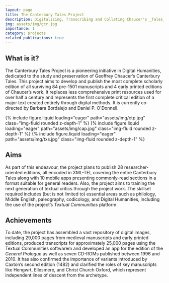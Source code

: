 ```yaml
---
layout: page
title: The Canterbury Tales Project
description: Digitalizing, Transcribing and Collating Chaucer's _Tales_
img: assets/img/gcr.jpg
importance: 1
category: projects
related_publications: true
---
```


## What is it?
The Canterbury Tales Project is a pioneering initiative in Digital Humanities, dedicated to the study and preservation of Geoffrey Chaucer’s Canterbury Tales. This project aims to develop and publish the most complete scholarly edition of all surviving 84 pre-1501 manuscripts and 4 early printed editions of Chaucer’s work. It replaces less comprehensive print resources used for over half a century and represents the first complete critical edition of a major text created entirely through digital methods. It is currently co-directed by Barbara Bordalejo and Daniel P. O'Donnell.

<swiper-container keyboard="true" navigation="true" pagination="true" pagination-clickable="true" pagination-dynamic-bullets="true" rewind="true">
  <swiper-slide>{% include figure.liquid loading="eager" path="assets/img/ctp.jpg" class="img-fluid rounded z-depth-1" %}</swiper-slide>
  <swiper-slide>{% include figure.liquid loading="eager" path="assets/img/cap.jpg" class="img-fluid rounded z-depth-1" %}</swiper-slide>
  <swiper-slide>{% include figure.liquid loading="eager" path="assets/img/txs.jpg" class="img-fluid rounded z-depth-1" %}</swiper-slide>
</swiper-container>

## Aims
As part of this endeavour, the project plans to publish 28 researcher-oriented editions, all encoded in XML-TEI, covering the entire Canterbury Tales along with 10 mobile apps presenting commonly-read sections in a format suitable for general readers. Also, the project aims to training the next generation of textual critics through the project work. The skillset required includes (but is not limited to) essential areas such as philology, Middle English, paleography, codicology, and Digital Humanities, including the use of the project’s _Textual Communities_ platform.

## Achievements
To date, the project has assembled a vast repository of digital images, including 29,000 pages from medieval manuscripts and early printed editions, produced transcripts for approximately 25,000 pages using the Textual Communities softwarem and developed an app for the edition of the _General Prologue_ as well as seven CD-ROMs published between 1996 and 2010. It has also confirmed the importance of variants introduced by Caxton’s second edition (1482) and clarified the roles of key manuscripts like Hengwrt, Ellesmere, and Christ Church Oxford, which represent independent lines of descent from the archetype. 






